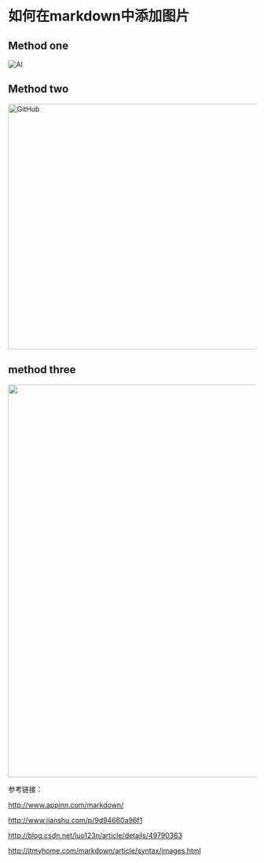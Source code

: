 # 如何在markdown中添加图片

## Method one


![Al](file:///Users/sunlu/Documents/workspace/IDEA/Github/LearnDiary/images/Spark/t1.png)

## Method two


<img src="file:///Users/sunlu/Documents/workspace/IDEA/Github/LearnDiary/images/Spark/t1.png" 
alt="GitHub" title="GitHub,Social Coding" width="1000" height="500" />

## method three

<div align=center>
<img src="file:///Users/sunlu/Documents/workspace/IDEA/Github/LearnDiary/images/Spark/t1.png" 
 width="2000" height="800" alt="亦菲表演机器猫"/>
</div>

参考链接：

<http://www.appinn.com/markdown/>

<http://www.jianshu.com/p/9d94660a96f1>

<http://blog.csdn.net/luo123n/article/details/49790363>

<http://itmyhome.com/markdown/article/syntax/images.html>